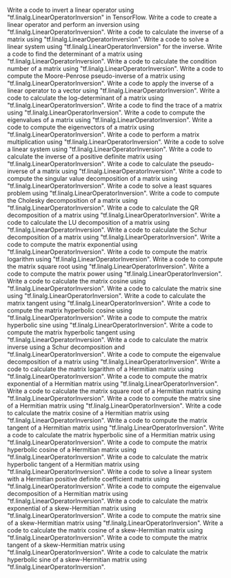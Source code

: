 Write a code to invert a linear operator using "tf.linalg.LinearOperatorInversion" in TensorFlow.
Write a code to create a linear operator and perform an inversion using "tf.linalg.LinearOperatorInversion".
Write a code to calculate the inverse of a matrix using "tf.linalg.LinearOperatorInversion".
Write a code to solve a linear system using "tf.linalg.LinearOperatorInversion" for the inverse.
Write a code to find the determinant of a matrix using "tf.linalg.LinearOperatorInversion".
Write a code to calculate the condition number of a matrix using "tf.linalg.LinearOperatorInversion".
Write a code to compute the Moore-Penrose pseudo-inverse of a matrix using "tf.linalg.LinearOperatorInversion".
Write a code to apply the inverse of a linear operator to a vector using "tf.linalg.LinearOperatorInversion".
Write a code to calculate the log-determinant of a matrix using "tf.linalg.LinearOperatorInversion".
Write a code to find the trace of a matrix using "tf.linalg.LinearOperatorInversion".
Write a code to compute the eigenvalues of a matrix using "tf.linalg.LinearOperatorInversion".
Write a code to compute the eigenvectors of a matrix using "tf.linalg.LinearOperatorInversion".
Write a code to perform a matrix multiplication using "tf.linalg.LinearOperatorInversion".
Write a code to solve a linear system using "tf.linalg.LinearOperatorInversion".
Write a code to calculate the inverse of a positive definite matrix using "tf.linalg.LinearOperatorInversion".
Write a code to calculate the pseudo-inverse of a matrix using "tf.linalg.LinearOperatorInversion".
Write a code to compute the singular value decomposition of a matrix using "tf.linalg.LinearOperatorInversion".
Write a code to solve a least squares problem using "tf.linalg.LinearOperatorInversion".
Write a code to compute the Cholesky decomposition of a matrix using "tf.linalg.LinearOperatorInversion".
Write a code to calculate the QR decomposition of a matrix using "tf.linalg.LinearOperatorInversion".
Write a code to calculate the LU decomposition of a matrix using "tf.linalg.LinearOperatorInversion".
Write a code to calculate the Schur decomposition of a matrix using "tf.linalg.LinearOperatorInversion".
Write a code to compute the matrix exponential using "tf.linalg.LinearOperatorInversion".
Write a code to compute the matrix logarithm using "tf.linalg.LinearOperatorInversion".
Write a code to compute the matrix square root using "tf.linalg.LinearOperatorInversion".
Write a code to compute the matrix power using "tf.linalg.LinearOperatorInversion".
Write a code to calculate the matrix cosine using "tf.linalg.LinearOperatorInversion".
Write a code to calculate the matrix sine using "tf.linalg.LinearOperatorInversion".
Write a code to calculate the matrix tangent using "tf.linalg.LinearOperatorInversion".
Write a code to compute the matrix hyperbolic cosine using "tf.linalg.LinearOperatorInversion".
Write a code to compute the matrix hyperbolic sine using "tf.linalg.LinearOperatorInversion".
Write a code to compute the matrix hyperbolic tangent using "tf.linalg.LinearOperatorInversion".
Write a code to calculate the matrix inverse using a Schur decomposition and "tf.linalg.LinearOperatorInversion".
Write a code to compute the eigenvalue decomposition of a matrix using "tf.linalg.LinearOperatorInversion".
Write a code to calculate the matrix logarithm of a Hermitian matrix using "tf.linalg.LinearOperatorInversion".
Write a code to compute the matrix exponential of a Hermitian matrix using "tf.linalg.LinearOperatorInversion".
Write a code to calculate the matrix square root of a Hermitian matrix using "tf.linalg.LinearOperatorInversion".
Write a code to compute the matrix sine of a Hermitian matrix using "tf.linalg.LinearOperatorInversion".
Write a code to calculate the matrix cosine of a Hermitian matrix using "tf.linalg.LinearOperatorInversion".
Write a code to compute the matrix tangent of a Hermitian matrix using "tf.linalg.LinearOperatorInversion".
Write a code to calculate the matrix hyperbolic sine of a Hermitian matrix using "tf.linalg.LinearOperatorInversion".
Write a code to compute the matrix hyperbolic cosine of a Hermitian matrix using "tf.linalg.LinearOperatorInversion".
Write a code to calculate the matrix hyperbolic tangent of a Hermitian matrix using "tf.linalg.LinearOperatorInversion".
Write a code to solve a linear system with a Hermitian positive definite coefficient matrix using "tf.linalg.LinearOperatorInversion".
Write a code to compute the eigenvalue decomposition of a Hermitian matrix using "tf.linalg.LinearOperatorInversion".
Write a code to calculate the matrix exponential of a skew-Hermitian matrix using "tf.linalg.LinearOperatorInversion".
Write a code to compute the matrix sine of a skew-Hermitian matrix using "tf.linalg.LinearOperatorInversion".
Write a code to calculate the matrix cosine of a skew-Hermitian matrix using "tf.linalg.LinearOperatorInversion".
Write a code to compute the matrix tangent of a skew-Hermitian matrix using "tf.linalg.LinearOperatorInversion".
Write a code to calculate the matrix hyperbolic sine of a skew-Hermitian matrix using "tf.linalg.LinearOperatorInversion".